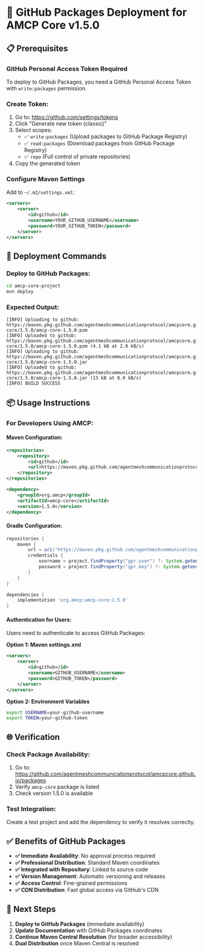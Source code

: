 # 🚀 GitHub Packages Deployment for AMCP Core v1.5.0

## 📋 **Prerequisites**

### **GitHub Personal Access Token Required**
To deploy to GitHub Packages, you need a GitHub Personal Access Token with `write:packages` permission.

### **Create Token:**
1. Go to: https://github.com/settings/tokens
2. Click "Generate new token (classic)"
3. Select scopes:
   - ✅ `write:packages` (Upload packages to GitHub Package Registry)
   - ✅ `read:packages` (Download packages from GitHub Package Registry)
   - ✅ `repo` (Full control of private repositories)
4. Copy the generated token

### **Configure Maven Settings**
Add to `~/.m2/settings.xml`:

```xml
<servers>
    <server>
        <id>github</id>
        <username>YOUR_GITHUB_USERNAME</username>
        <password>YOUR_GITHUB_TOKEN</password>
    </server>
</servers>
```

## 🚀 **Deployment Commands**

### **Deploy to GitHub Packages:**
```bash
cd amcp-core-project
mvn deploy
```

### **Expected Output:**
```
[INFO] Uploading to github: https://maven.pkg.github.com/agentmeshcommunicationprotocol/amcpcore.github.io/org/amcp/amcp-core/1.5.0/amcp-core-1.5.0.pom
[INFO] Uploaded to github: https://maven.pkg.github.com/agentmeshcommunicationprotocol/amcpcore.github.io/org/amcp/amcp-core/1.5.0/amcp-core-1.5.0.pom (4.1 kB at 2.8 kB/s)
[INFO] Uploading to github: https://maven.pkg.github.com/agentmeshcommunicationprotocol/amcpcore.github.io/org/amcp/amcp-core/1.5.0/amcp-core-1.5.0.jar
[INFO] Uploaded to github: https://maven.pkg.github.com/agentmeshcommunicationprotocol/amcpcore.github.io/org/amcp/amcp-core/1.5.0/amcp-core-1.5.0.jar (13 kB at 8.9 kB/s)
[INFO] BUILD SUCCESS
```

## 📦 **Usage Instructions**

### **For Developers Using AMCP:**

#### **Maven Configuration:**
```xml
<repositories>
    <repository>
        <id>github</id>
        <url>https://maven.pkg.github.com/agentmeshcommunicationprotocol/amcpcore.github.io</url>
    </repository>
</repositories>

<dependency>
    <groupId>org.amcp</groupId>
    <artifactId>amcp-core</artifactId>
    <version>1.5.0</version>
</dependency>
```

#### **Gradle Configuration:**
```gradle
repositories {
    maven {
        url = uri("https://maven.pkg.github.com/agentmeshcommunicationprotocol/amcpcore.github.io")
        credentials {
            username = project.findProperty("gpr.user") ?: System.getenv("USERNAME")
            password = project.findProperty("gpr.key") ?: System.getenv("TOKEN")
        }
    }
}

dependencies {
    implementation 'org.amcp:amcp-core:1.5.0'
}
```

#### **Authentication for Users:**
Users need to authenticate to access GitHub Packages:

**Option 1: Maven settings.xml**
```xml
<servers>
    <server>
        <id>github</id>
        <username>GITHUB_USERNAME</username>
        <password>GITHUB_TOKEN</password>
    </server>
</servers>
```

**Option 2: Environment Variables**
```bash
export USERNAME=your-github-username
export TOKEN=your-github-token
```

## 🌐 **Verification**

### **Check Package Availability:**
1. Go to: https://github.com/agentmeshcommunicationprotocol/amcpcore.github.io/packages
2. Verify `amcp-core` package is listed
3. Check version 1.5.0 is available

### **Test Integration:**
Create a test project and add the dependency to verify it resolves correctly.

## ✅ **Benefits of GitHub Packages**

- **✅ Immediate Availability**: No approval process required
- **✅ Professional Distribution**: Standard Maven coordinates
- **✅ Integrated with Repository**: Linked to source code
- **✅ Version Management**: Automatic versioning and releases
- **✅ Access Control**: Fine-grained permissions
- **✅ CDN Distribution**: Fast global access via GitHub's CDN

## 🎯 **Next Steps**

1. **Deploy to GitHub Packages** (immediate availability)
2. **Update Documentation** with GitHub Packages coordinates
3. **Continue Maven Central Resolution** (for broader accessibility)
4. **Dual Distribution** once Maven Central is resolved

